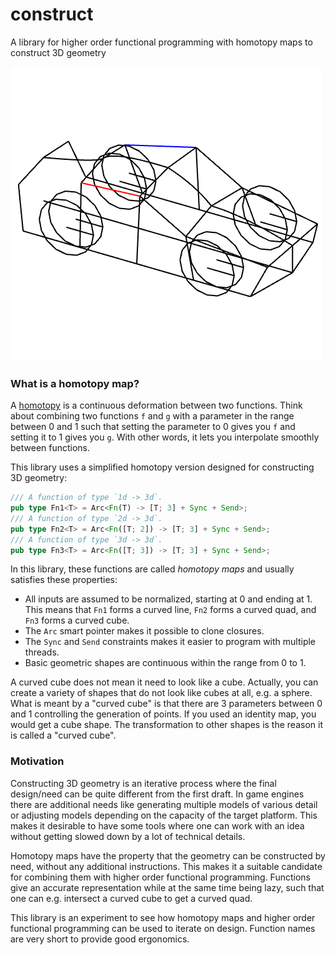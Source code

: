 # construct
A library for higher order functional programming with homotopy maps to construct 3D geometry

![car](./images/car.png)

### What is a homotopy map?

A [homotopy](https://en.wikipedia.org/wiki/Homotopy) is a continuous deformation between two functions. Think about combining two functions `f` and `g` with a parameter in the range between 0 and 1 such that setting the parameter to 0 gives you `f` and setting it to 1 gives you `g`. With other words, it lets you interpolate smoothly between functions.

This library uses a simplified homotopy version designed for constructing 3D geometry:

```rust
/// A function of type `1d -> 3d`.
pub type Fn1<T> = Arc<Fn(T) -> [T; 3] + Sync + Send>;
/// A function of type `2d -> 3d`.
pub type Fn2<T> = Arc<Fn([T; 2]) -> [T; 3] + Sync + Send>;
/// A function of type `3d -> 3d`.
pub type Fn3<T> = Arc<Fn([T; 3]) -> [T; 3] + Sync + Send>;
```

In this library, these functions are called *homotopy maps* and usually satisfies these properties:

- All inputs are assumed to be normalized, starting at 0 and ending at 1. This means that `Fn1` forms a curved line, `Fn2` forms a curved quad, and `Fn3` forms a curved cube.
- The `Arc` smart pointer makes it possible to clone closures.
- The `Sync` and `Send` constraints makes it easier to program with multiple threads.
- Basic geometric shapes are continuous within the range from 0 to 1.

A curved cube does not mean it need to look like a cube. Actually, you can create a variety of shapes that do not look like cubes at all, e.g. a sphere. What is meant by a "curved cube" is that there are 3 parameters between 0 and 1 controlling the generation of points. If you used an identity map, you would get a cube shape. The transformation to other shapes is the reason it is called a "curved cube".

### Motivation

Constructing 3D geometry is an iterative process where the final design/need can be quite different from the first draft. In game engines there are additional needs like generating multiple models of various detail or adjusting models depending on the capacity of the target platform. This makes it desirable to have some tools where one can work with an idea without getting slowed down by a lot of technical details.

Homotopy maps have the property that the geometry can be constructed by need, without any additional instructions. This makes it a suitable candidate for combining them with higher order functional programming. Functions give an accurate representation while at the same time being lazy, such that one can e.g. intersect a curved cube to get a curved quad.

This library is an experiment to see how homotopy maps and higher order functional programming can be used to iterate on design. Function names are very short to provide good ergonomics.
